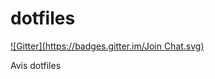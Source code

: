 dotfiles
========
[![Gitter](https://badges.gitter.im/Join Chat.svg)](https://gitter.im/avidas/dotfiles?utm_source=badge&utm_medium=badge&utm_campaign=pr-badge&utm_content=badge)

Avis dotfiles
